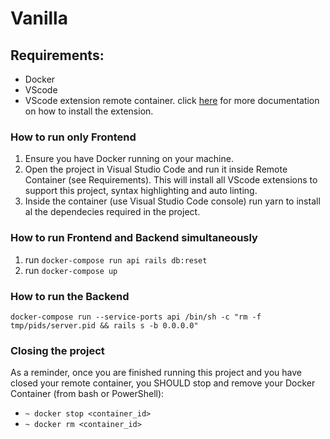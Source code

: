 # Vanilla


## Requirements:
- Docker 
- VScode
- VScode extension remote container. click [here](https://code.visualstudio.com/docs/remote/containers) for more documentation on how to install the extension.

### How to run only Frontend
1. Ensure you have Docker running on your machine.
2. Open the project in Visual Studio Code and run it inside Remote Container (see Requirements). This will install all VScode extensions to support this project, syntax highlighting and auto linting.
3. Inside the container (use Visual Studio Code console) run yarn to install al the dependecies required in the project.

### How to run Frontend and Backend simultaneously
1. run ```docker-compose run api rails db:reset```
2. run ```docker-compose up```

### How to run the Backend 
```docker-compose run --service-ports api /bin/sh -c "rm -f tmp/pids/server.pid && rails s -b 0.0.0.0"```


### Closing the project

As a reminder, once you are finished running this project and you have closed your remote container, you SHOULD stop and remove your Docker Container (from bash or PowerShell):
- ```~ docker stop <container_id>```
- ```~ docker rm <container_id>```

